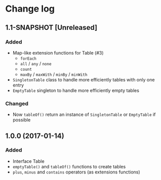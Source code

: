 # Change log
## 1.1-SNAPSHOT [Unreleased]
### Added
* Map-like extension functions for Table (#3)
    * `forEach`
    * `all` / `any` / `none`
    * `count`
    * `maxBy` / `maxWith` / `minBy` / `minWith`
* `SingletonTable` class to handle more efficiently tables with only one entry
* `EmptyTable` singleton to handle more efficiently empty tables

### Changed
* Now `tableOf()` return an instance of `SingletonTable` or `EmptyTable` if possible

## 1.0.0 (2017-01-14)
### Added
* Interface Table
* `emptyTable()` and `tableOf()` functions to create tables
* `plus`, `minus` and `contains` operators (as extensions functions)